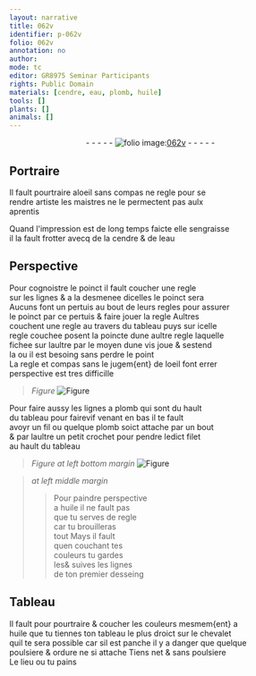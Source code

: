 ```yaml
---
layout: narrative
title: 062v
identifier: p-062v
folio: 062v
annotation: no
author:
mode: tc
editor: GR8975 Seminar Participants
rights: Public Domain
materials: [cendre, eau, plomb, huile]
tools: []
plants: []
animals: []
---
```


<div class="folio" align="center">- - - - - <a href="http://gallica.bnf.fr/ark:/12148/btv1b10500001g/f130.item." target="_blank"><img src="https://cu-mkp.github.io/2017-workshop-edition/assets/photo-icon.png" alt="folio image: " style="display:inline-block; margin-bottom:-3px;"/>062v</a> - - - - - </div>  
  

## Portraire

 
Il fault pourtraire aloeil sans compas ne regle pour se<br/> rendre <span class="pro">artiste</span> les maistres ne le permectent pas aulx<br/> aprentis
 
Quand l'impression est de long temps faicte elle sengraisse<br/> il la fault frotter avecq de la <span class="m">cendre</span> & de l<span class="m">eau</span>
 
 
  

## Perspective

 
Pour cognoistre le poinct il fault coucher une regle<br/> sur les lignes & a la desmenee dicelles le poinct sera<br/> Aucuns font un pertuis au bout de leurs regles pour assurer<br/> le poinct par ce pertuis & faire jouer la regle Aultres<br/> couchent une regle au travers du tableau puys sur icelle<br/> regle couchee posent la poincte dune aultre regle laquelle<br/> fichee sur laultre par le moyen dune vis joue & sestend<br/> la ou il est besoing sans perdre le point<br/> La regle et compas sans le jugem{ent} de loeil font errer<br/> perspective est tres difficille
 
> *Figure*
> <a href="https://drive.google.com/open?id=0B9-oNrvWdlO5ZkRNOG9hZmpMT2M" target="_blank"><img src="https://cu-mkp.github.io/GR8975-edition/assets/photo-icon.png" alt="Figure" style="display:inline-block; margin-bottom:-3px;"/></a>
 
Pour faire aussy les lignes a <span class="m">plomb</span> qui sont du hault<br/> du tableau <span class="del">pour faire</span><span class="del">vif</span> venant en bas il te fault<br/> avoyr un fil ou quelque <span class="m">plomb</span> soict attache par un bout<br/> & par laultre un petit crochet pour pendre ledict filet<br/> au hault du tableau
 
> *Figure*
> *at left bottom margin*
> <a href="https://drive.google.com/open?id=0B9-oNrvWdlO5X0hKa0FueWdjMFk" target="_blank"><img src="https://cu-mkp.github.io/GR8975-edition/assets/photo-icon.png" alt="Figure" style="display:inline-block; margin-bottom:-3px;"/></a>
 
> *at left middle margin*
> 
> >   Pour paindre perspective<br/> a <span class="m">huile</span> il ne fault pas<br/> que tu serves de regle<br/> car tu brouilleras<br/> tout Mays il fault<br/> quen couchant tes<br/> couleurs tu gardes<br/> <span class="del">les</span>& suives les lignes<br/> de ton premier desseing
 
 
  

## Tableau

 
Il fault pour pourtraire & coucher les couleurs mesmem{ent} a<br/> <span class="m">huile</span> que tu tiennes ton tableau le plus droict sur le chevalet<br/> quil te sera possible car sil est panche il y a danger que quelque<br/> poulsiere & ordure ne si attache Tiens net & sans poulsiere<br/> Le lieu ou tu pains
 
